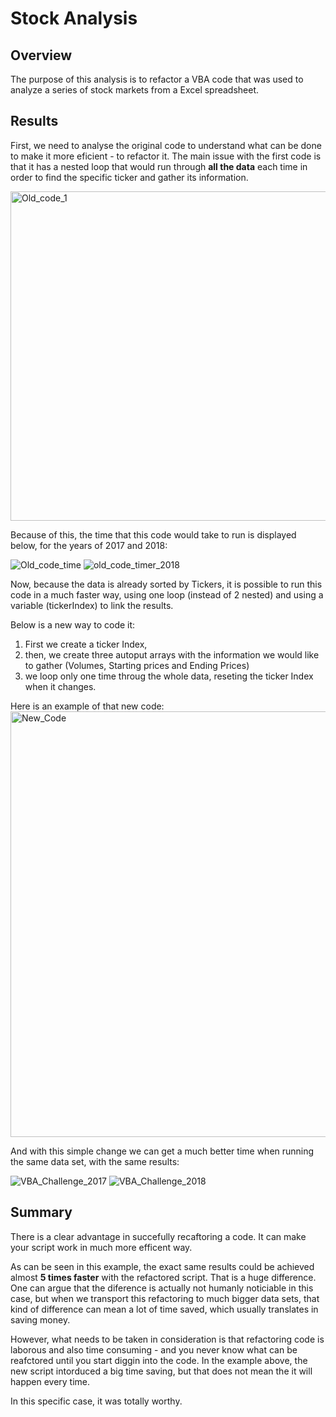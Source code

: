 # Stock Analysis
## Overview
The purpose of this analysis is to refactor a VBA code that was used to analyze a series of stock markets from a Excel spreadsheet.

## Results

First, we need to analyse the original code to understand what can be done to make it more eficient - to refactor it.
The main issue with the first code is that it has a nested loop that would run through **all the data** each time in order to find the specific ticker and gather its information.

<img width="527" alt="Old_code_1" src="https://user-images.githubusercontent.com/72593264/97816917-99563780-1c5e-11eb-824e-3d990913799f.png">


Because of this, the time that this code would take to run is displayed below, for the years of 2017 and 2018:

![Old_code_time](https://user-images.githubusercontent.com/72593264/97816969-010c8280-1c5f-11eb-80b6-7096f2e84fd7.png)
![old_code_timer_2018](https://user-images.githubusercontent.com/72593264/97817291-fce16480-1c60-11eb-8b4a-46987a6cbcb7.png)


Now, because the data is already sorted by Tickers, it is possible to run this code in a much faster way, using one loop (instead of 2 nested) and using a variable (tickerIndex) to link the results.

Below is a new way to code it:

1) First we create a ticker Index, 
2) then, we create three autoput arrays with the information we would like to gather (Volumes, Starting prices and Ending Prices)
3) we loop only one time throug the whole data, reseting the ticker Index when it changes.

Here is an example of that new code:
<img width="681" alt="New_Code" src="https://user-images.githubusercontent.com/72593264/97817175-41b8cb80-1c60-11eb-9aee-94e411b56e35.png">

And with this simple change we can get a much better time when running the same data set, with the same results:

![VBA_Challenge_2017](https://user-images.githubusercontent.com/72593264/97817216-92c8bf80-1c60-11eb-82d2-4799faba83e6.png)
![VBA_Challenge_2018](https://user-images.githubusercontent.com/72593264/97817304-12ef2500-1c61-11eb-90f4-9b0a23cf1038.png)

## Summary

There is a clear advantage in succefully recaftoring a code. It can make your script work in much more efficent way.

As can be seen in this example, the exact same results could be achieved almost **5 times faster** with the refactored script. That is a huge difference.
One can argue that the diference is actually not humanly noticiable in this case, but when we transport this refactoring to much bigger data sets, that kind of difference can mean a lot of time saved, which usually translates in saving money.

However, what needs to be taken in consideration is that refactoring code is laborous and also time consuming - and you never know what can be reafctored until you start diggin into the code. In the example above, the new script intorduced a big time saving, but that does not mean the it will happen every time.

In this specific case, it was totally worthy.

